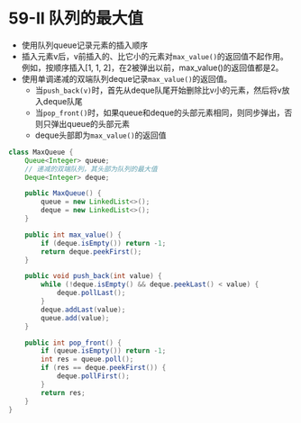 # 59-II 队列的最大值

- 使用队列queue记录元素的插入顺序
- 插入元素v后，v前插入的、比它小的元素对`max_value()`的返回值不起作用。例如，按顺序插入[1, 1, 2]，在2被弹出以前，max_value()的返回值都是2。
- 使用单调递减的双端队列deque记录`max_value()`的返回值。
  - 当`push_back(v)`时，首先从deque队尾开始删除比v小的元素，然后将v放入deque队尾
  - 当`pop_front()`时，如果queue和deque的头部元素相同，则同步弹出，否则只弹出queue的头部元素
  - deque头部即为`max_value()`的返回值

```java
class MaxQueue {
    Queue<Integer> queue;
    // 递减的双端队列，其头部为队列的最大值
    Deque<Integer> deque;

    public MaxQueue() {
        queue = new LinkedList<>();
        deque = new LinkedList<>();
    }

    public int max_value() {
        if (deque.isEmpty()) return -1;
        return deque.peekFirst();
    }

    public void push_back(int value) {
        while (!deque.isEmpty() && deque.peekLast() < value) {
            deque.pollLast();
        }
        deque.addLast(value);
        queue.add(value);
    }

    public int pop_front() {
        if (queue.isEmpty()) return -1;
        int res = queue.poll();
        if (res == deque.peekFirst()) {
            deque.pollFirst();
        }
        return res;
    }
}
```

